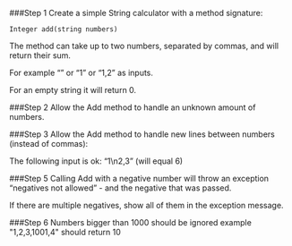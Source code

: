 ###Step 1
Create a simple String calculator with a method signature:

    Integer add(string numbers)
The method can take up to two numbers, separated by commas, and will return their sum.

For example “” or “1” or “1,2” as inputs.

For an empty string it will return 0.

###Step 2
Allow the Add method to handle an unknown amount of numbers.

###Step 3
Allow the Add method to handle new lines between numbers (instead of commas):

The following input is ok: “1\n2,3” (will equal 6)


###Step 5
Calling Add with a negative number will throw an exception “negatives not allowed” - and the negative that was passed.

If there are multiple negatives, show all of them in the exception message.

###Step 6
Numbers bigger than 1000 should be ignored example "1,2,3,1001,4" should return 10
